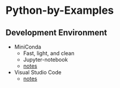 # Python-by-Examples

## Development Environment
- MiniConda
    + Fast, light, and clean
    + Jupyter-notebook
    + [notes](https://github.com/mingbao2020/Python-by-Examples/blob/master/tools/miniconda.md)
- Visual Studio Code
    + [notes]()
    
 
